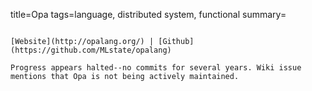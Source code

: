 title=Opa
tags=language, distributed system, functional
summary=
~~~~~~

[Website](http://opalang.org/) | [Github](https://github.com/MLstate/opalang)

Progress appears halted--no commits for several years. Wiki issue mentions that Opa is not being actively maintained.

